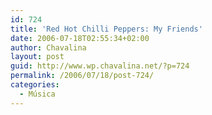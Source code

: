 ```yaml
---
id: 724
title: 'Red Hot Chilli Peppers: My Friends'
date: 2006-07-18T02:55:34+02:00
author: Chavalina
layout: post
guid: http://www.wp.chavalina.net/?p=724
permalink: /2006/07/18/post-724/
categories:
  - Música
---
```


<object width="425" height="350"><param name="movie" value="http://www.youtube.com/v/UOCzARvDHDc"><embed src="http://www.youtube.com/v/UOCzARvDHDc" type="application/x-shockwave-flash" width="425" height="350"><noembed>
<br />
My friends are so depressed<br />
I feel the question<br />
Of your loneliness<br />
Confide... `cause Ill be on your side<br />
You know I will, you know I will<br />
<br />
X girlfriend called me up<br />
Alone and desperate<br />
On the prison phone<br />
They want... to give her 7 years<br />
For being sad<br />
<br />
Chorus :<br />
I love all of you<br />
Hurt by the cold<br />
So hard and lonely too<br />
When you dont know yourself<br />
<br />
My friends are so distressed<br />
And standing on<br />
The brink of emptiness<br />
No words... I know of to express<br />
This emptiness<br />
<br />
Chorus :<br />
Imagine me taught by tragedy<br />
Release is peace<br />
I heard a little girl<br />
And what she said<br />
Was something beautiful<br />
To give... your love<br />
No matter what<br /></noembed>
</object>